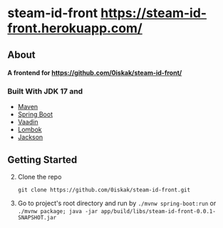 # steam-id-front https://steam-id-front.herokuapp.com/
## About
#### A frontend for https://github.com/0iskak/steam-id-front/
### Built With JDK 17 and
* [Maven](https://maven.apache.org/)
* [Spring Boot](https://spring.io/projects/spring-boot)
* [Vaadin](https://vaadin.com/)
* [Lombok](https://projectlombok.org/)
* [Jackson](https://github.com/FasterXML/jackson)
## Getting Started
2. Clone the repo
    ```
    git clone https://github.com/0iskak/steam-id-front.git
    ```
4. Go to project's root directory and run by `./mvnw spring-boot:run`
or `./mvnw package; java -jar app/build/libs/steam-id-front-0.0.1-SNAPSHOT.jar`
